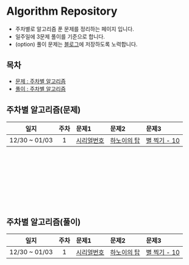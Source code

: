 # Algorithm Repository
- 주차별로 알고리즘 푼 문제를 정리하는 페이지 입니다.
- 일주일에 3문제 풀이를 기준으로 합니다.
- (option) 풀이 문제는 [블로그](https://pbg0205.tistory.com/category/Algorithm)에 저장하도록 노력합니다.

## 목차
- [문제 : 주차별 알고리즘](https://github.com/pbg0205/algorithm_study/blob/master/algorithm_challenge.md#%EC%A3%BC%EC%B0%A8%EB%B3%84-%EC%95%8C%EA%B3%A0%EB%A6%AC%EC%A6%98%EB%AC%B8%EC%A0%9C)
- [풀이 : 주차별 알고리즘](https://github.com/pbg0205/algorithm_study/blob/master/algorithm_challenge.md#%EC%A3%BC%EC%B0%A8%EB%B3%84-%EC%95%8C%EA%B3%A0%EB%A6%AC%EC%A6%98%ED%92%80%EC%9D%B4)
 
## 주차별 알고리즘(문제)
|      일지      |  주차  |                        문제1                        |                        문제2                        |                        문제3                        |
|:--------------:|:------:|:---------------------------------------------------|:----------------------------------------------------|:----------------------------------------------------|
| 12/30 ~ 01/03  |   1    |[시리얼번호](https://www.acmicpc.net/problem/1431)   |[하노이의 탑](https://www.acmicpc.net/problem/1914)   |[별 찍기 - 10](https://www.acmicpc.net/problem/2447) |


<br><br><br><br><br><br><br><br>



## 주차별 알고리즘(풀이)
|      일지      |  주차  |                        문제1                        |                        문제2                        |                        문제3                        |
|:--------------:|:------:|:---------------------------------------------------|:----------------------------------------------------|:----------------------------------------------------|
| 12/30 ~ 01/03  |   1    |[시리얼번호](https://github.com/pbg0205/algorithm_study/blob/master/Baekjoon/src/Baekjoon1431/Main.java)   |[하노이의 탑](https://github.com/pbg0205/algorithm_study/blob/master/Baekjoon/src/baekjoon1914/Main.java)   |[별 찍기 - 10](https://github.com/pbg0205/algorithm_study/blob/master/Baekjoon/src/baekjoon2447/Main.java) |


<br><br><br><br><br><br><br>